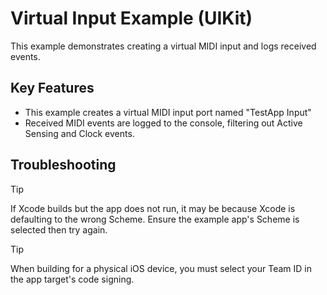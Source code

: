 # Virtual Input Example (UIKit)

This example demonstrates creating a virtual MIDI input and logs received events.

## Key Features

- This example creates a virtual MIDI input port named "TestApp Input"
- Received MIDI events are logged to the console, filtering out Active Sensing and Clock events.

## Troubleshooting

> [!TIP]
> If Xcode builds but the app does not run, it may be because Xcode is defaulting to the wrong Scheme. Ensure the example app's Scheme is selected then try again.

> [!TIP]
> When building for a physical iOS device, you must select your Team ID in the app target's code signing.
